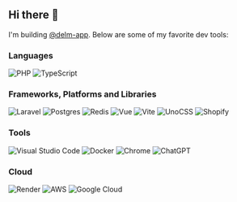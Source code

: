 ## Hi there 👋

I'm building [@delm-app](https://github.com/delm-app). Below are some of my favorite dev tools:

### Languages

![PHP](https://img.shields.io/badge/PHP-%23007ACC.svg?style=for-the-badge&logo=PHP&logoColor=white&color=0F0F0F)
![TypeScript](https://img.shields.io/badge/typescript-%23007ACC.svg?style=for-the-badge&logo=typescript&logoColor=white&color=0F0F0F)

### Frameworks, Platforms and Libraries

![Laravel](https://img.shields.io/badge/laravel-%23316192.svg?style=for-the-badge&logo=laravel&logoColor=white&color=0F0F0F)
![Postgres](https://img.shields.io/badge/postgres-%23316192.svg?style=for-the-badge&logo=postgresql&logoColor=white&color=0F0F0F)
![Redis](https://img.shields.io/badge/redis-%23DD0031.svg?style=for-the-badge&logo=redis&logoColor=white&color=0F0F0F)
![Vue](https://img.shields.io/badge/Vue-%2335495e.svg?style=for-the-badge&logo=vuedotjs&logoColor=white&color=0F0F0F)
![Vite](https://img.shields.io/badge/Vite-B73BFE?style=for-the-badge&logo=vite&logoColor=white&color=0F0F0F)
![UnoCSS](https://img.shields.io/badge/UnoCSS-%2335495e.svg?style=for-the-badge&logo=unocss&logoColor=white&color=0F0F0F)
![Shopify](https://img.shields.io/badge/shopify-8DB543?style=for-the-badge&logo=Shopify&logoColor=white&color=0F0F0F)

### Tools

![Visual Studio Code](https://img.shields.io/badge/VSCode-0078d7.svg?style=for-the-badge&logo=visual-studio-code&logoColor=white&color=0F0F0F)
![Docker](https://img.shields.io/badge/docker-%230db7ed.svg?style=for-the-badge&logo=docker&logoColor=white&color=0F0F0F)
![Chrome](https://img.shields.io/badge/Chrome-4285F4?style=for-the-badge&logo=GoogleChrome&logoColor=white&color=0F0F0F)
![ChatGPT](https://img.shields.io/badge/ChatGPT-0F0F0F?style=for-the-badge&logo=openai&logoColor=white&color=0F0F0F)

### Cloud

![Render](https://img.shields.io/badge/render-%23000000.svg?style=for-the-badge&logo=render&logoColor=white&color=0F0F0F)
![AWS](https://img.shields.io/badge/Amazon%20Web%20Servies-%23FF9900.svg?style=for-the-badge&logo=amazon%20web%20services&logoColor=white&color=0F0F0F)
![Google Cloud](https://img.shields.io/badge/Google%20Cloud-%234285F4.svg?style=for-the-badge&logo=google-cloud&logoColor=white&color=0F0F0F)






<!--
**tobidalhof/tobidalhof** is a ✨ _special_ ✨ repository because its `README.md` (this file) appears on your GitHub profile.
Here are some ideas to get you started:
- 🔭 I’m currently working on ...
- 🌱 I’m currently learning ...
- 👯 I’m looking to collaborate on ...
- 🤔 I’m looking for help with ...
- 💬 Ask me about ...
- 📫 How to reach me: ...
- 😄 Pronouns: ...
- ⚡ Fun fact: ...
-->
